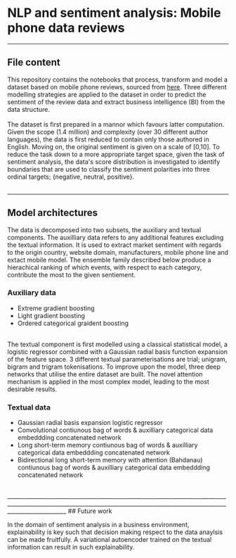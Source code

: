 # NLP and sentiment analysis: Mobile phone data reviews 
___________________________________________________________________________________________________________________________________________________________________________________
## File content
This repository contains the notebooks that process, transform and model a dataset based on mobile phone reviews, sourced from [here](https://www.kaggle.com/masaladata/14-million-cell-phone-reviews). Three different modelling strategies are applied to the dataset in order to predict the sentiment of the review data and extract business intelligence (BI) from the data structure. 
<br><br>
The dataset is first prepared in a mannor which favours latter computation. Given the scope (1.4 million) and complexity (over 30 different author languages), the data is first reduced to contain only those authored in English. Moving on, the original sentiment is given on a scale of [0,10]. To reduce the task down to a more appropriate target space,  given the task of sentiment analysis, the data's score distribution is investigated to identify boundaries that are used to classify the sentiment polarities into three ordinal targets; {negative, neutral, positive}.    
<br>
_________________________________________________________________________________________________________________________________________________________________________________
## Model architectures
The data is decomposed into two subsets, the auxiliary and textual components. The auxilliary data refers to any additional features excluding the textual information. It is used to extract market sentiment with regards to the origin country, website domain, manufacturers, mobile phone line and extact mobile model. The ensemble family described below produce a hierachical ranking of which events, with respect to each category, contribute the most to the given sentiement.
<br>
### Auxiliary data
- Extreme gradient boosting 
- Light gradient boosting
- Ordered categorical graident boosting
<br>
The textual component is first modelled using a classical statistical model, a logistic regressor combined with a Gaussian radial basis function expansion of the feature space. 3 different textual parameterisations are trial; unigram, bigram and trigram tokenisations. To improve upon the model, three deep networks that utilise the entire dataset are built. The novel attention mechanism is applied in the most complex model, leading to the most desirable results.

### Textual data
- Gaussian radial basis expansion logistic regressor
- Convolutional contiunous bag of words & auxilliary categorical data embeddding concatenated network
- Long short-term memory contiunous bag of words & auxilliary categorical data embeddding concatenated network
- Bidirectional long short-term memory with attention (Bahdanau) contiunous bag of words & auxilliary categorical data embeddding concatenated network
<br>
_________________________________________________________________________________________________________________________________________________________________________________
## Future work

In the domain of sentiment analysis in a business environment, explainability is key such that decision making respect to the data anaylsis can be made fruitfully. A variational autoencoder trained on the textual information can result in such explainability.

